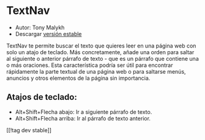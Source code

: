 # TextNav #

* Autor: Tony Malykh
* Descargar [versión estable][1]

TextNav te permite buscar el texto que quieres leer en una página web con
solo un atajo de teclado. Más concretamente, añade una orden para saltar al
siguiente o anterior párrafo de texto - que es un párrafo que contiene una o
más oraciones.  Esta característica podría ser útil para encontrar
rápidamente la parte textual de una página web o para saltarse menús,
anuncios y otros elementos de la página sin importancia.

## Atajos de teclado: 
* Alt+Shift+Flecha abajo: Ir a siguiente párrafo de texto.
* Alt+Shift+Flecha arriba: Ir al párrafo de texto anterior.

[[!tag dev stable]]

[1]: https://addons.nvda-project.org/files/get.php?file=textnav

